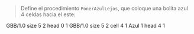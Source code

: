 > Define el procedimiento `PonerAzulLejos`, que coloque una bolita azul 4 celdas hacia el este:

<gs-board> 
  GBB/1.0 
  size 5 2 
  head 0 1 
</gs-board>

<gs-board> 
  GBB/1.0 
  size 5 2 
  cell 4 1 Azul 1 
  head 4 1 
</gs-board>